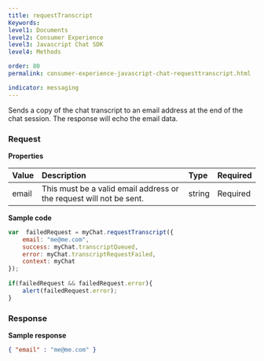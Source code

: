 ```yaml
---
title: requestTranscript
Keywords:
level1: Documents
level2: Consumer Experience
level3: Javascript Chat SDK
level4: Methods

order: 80
permalink: consumer-experience-javascript-chat-requesttranscript.html

indicator: messaging
---
```


Sends a copy of the chat transcript to an email address at the end of the chat session. The response will echo the email data.

### Request

**Properties**

| Value | Description | Type | Required |
| :--- | :--- | :--- | :--- |
| email	| This must be a valid email address or the request will not be sent. | string | Required |

**Sample code**

```javascript
var  failedRequest = myChat.requestTranscript({
    email: "me@me.com",
    success: myChat.transcriptQueued,
    error: myChat.transcriptRequestFailed,
    context: myChat
});
 
if(failedRequest && failedRequest.error){
    alert(failedRequest.error);
}
```
                                                                                                                      
### Response

**Sample response**

```json
{ "email" : "me@me.com" }
```

